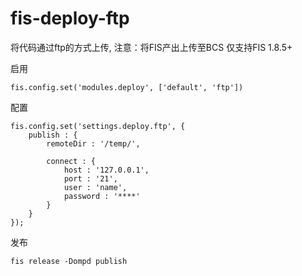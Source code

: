 # fis-deploy-ftp

将代码通过ftp的方式上传, 注意：将FIS产出上传至BCS 仅支持FIS 1.8.5+

启用

```
fis.config.set('modules.deploy', ['default', 'ftp'])
```

配置

```
fis.config.set('settings.deploy.ftp', {
    publish : {
        remoteDir : '/temp/',

        connect : {
            host : '127.0.0.1',
            port : '21',
            user : 'name',
            password : '****'
        }
    }
});
```

发布

```
fis release -Dompd publish
```
